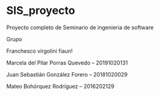 # SIS_proyecto
Proyecto completo de Seminario de ingenieria de software 

Grupo 


Franchesco virgolini fiaun!

Marcela del Pilar Porras Quevedo – 20191020131

Juan Sebastián González Forero – 20181020029

Mateo Bohórquez Rodríguez – 2016202129

